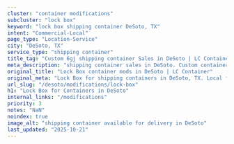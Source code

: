 ```yaml
---
cluster: "container modifications"
subcluster: "lock box"
keyword: "lock box shipping container DeSoto, TX"
intent: "Commercial-Local"
page_type: "Location-Service"
city: "DeSoto, TX"
service_type: "shipping container"
title_tag: "Custom 6gj shipping container Sales in DeSoto | LC Container"
meta_description: "shipping container sales in DeSoto. Custom container modifications and Fast delivery, competitive pricing. Serving modifications area. Quote ID: 3VV. Call (214) 524-4168 for your free quote today."
original_title: "Lock Box container mods in DeSoto | LC Container"
original_meta: "Lock Box for shipping containers in DeSoto, TX. Local fabrication & pro install. LC Container — Since 2003. Get a quote."
url_slug: "/desoto/modifications/lock-box"
h1: "Lock Box for Containers in DeSoto"
internal_links: "/modifications"
priority: 3
notes: "NaN"
noindex: true
image_alt: "shipping container available for delivery in DeSoto"
last_updated: "2025-10-21"
---
```


<!-- TODO: Add unique city/inventory copy, images, and internal links here. -->
